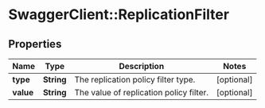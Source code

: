# SwaggerClient::ReplicationFilter

## Properties
Name | Type | Description | Notes
------------ | ------------- | ------------- | -------------
**type** | **String** | The replication policy filter type. | [optional] 
**value** | **String** | The value of replication policy filter. | [optional] 


